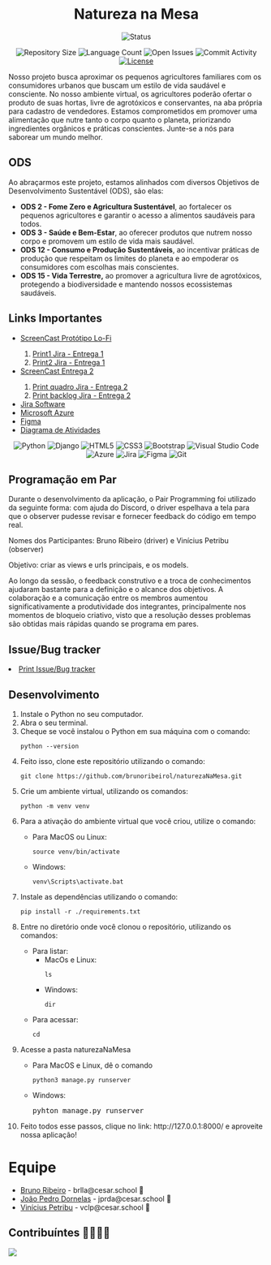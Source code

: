 <h1 align="center">Natureza na Mesa</h1>

<p align="center">
  <img
    src="https://img.shields.io/badge/Status-Em%20desenvolvimento-green?style=flat-square"
    alt="Status"
  />
</p>

<p align="center">
  <img
    src="https://img.shields.io/github/repo-size/brunoribeirol/naturezaNaMesa?style=flat"
    alt="Repository Size"
  />
  <img
    src="https://img.shields.io/github/languages/count/brunoribeirol/naturezaNaMesa?style=flat&logo=python"
    alt="Language Count"
  />
  <img
    src="https://img.shields.io/bitbucket/issues/brunoribeirol/naturezaNaMesa?style=flat&logo=github"
    alt="Open Issues"
  />
  <img
    src="https://img.shields.io/github/commit-activity/t/brunoribeirol/naturezaNaMesa?style=flat&logo=github"
    alt="Commit Activity"
  />
  <a href="LICENSE.md"
    ><img
      src="https://img.shields.io/github/license/brunoribeirol/naturezaNaMesa"
      alt="License"
  /></a>
</p>

<p>
  Nosso projeto busca aproximar os pequenos agricultores familiares com os
  consumidores urbanos que buscam um estilo de vida saudável e consciente. No
  nosso ambiente virtual, os agricultores poderão ofertar o produto de suas
  hortas, livre de agrotóxicos e conservantes, na aba própria para cadastro de
  vendedores. Estamos comprometidos em promover uma alimentação que nutre tanto
  o corpo quanto o planeta, priorizando ingredientes orgânicos e práticas
  conscientes. Junte-se a nós para saborear um mundo melhor.
</p>

<!--Por outro lado, os compradores receberão em suas casas frutas e verduras da melhor qualidade.
Por meio de sistemas de pagamentos mais ágeis para os agricultores e a facilidade de encontrar
produtos de qualidade, nosso projeto tem o objetivo de garantir sistemas sustentáveis de produção
de alimentos e implementar práticas agrícolas resilientes.-->

<h2>ODS</h2>
<p>
  Ao abraçarmos este projeto, estamos alinhados com diversos Objetivos de
  Desenvolvimento Sustentável (ODS), são elas:
</p>
<ul>
  <li>
    <b>ODS 2 - Fome Zero e Agricultura Sustentável</b>, ao fortalecer os
    pequenos agricultores e garantir o acesso a alimentos saudáveis para todos.
  </li>
  <li>
    <b>ODS 3 - Saúde e Bem-Estar</b>, ao oferecer produtos que nutrem nosso
    corpo e promovem um estilo de vida mais saudável.
  </li>
  <li>
    <b>ODS 12 - Consumo e Produção Sustentáveis</b>, ao incentivar práticas de
    produção que respeitam os limites do planeta e ao empoderar os consumidores
    com escolhas mais conscientes.
  </li>
  <li>
    <b>ODS 15 - Vida Terrestre,</b> ao promover a agricultura livre de
    agrotóxicos, protegendo a biodiversidade e mantendo nossos ecossistemas
    saudáveis.
  </li>
</ul>
<p></p>

<h2>Links Importantes</h2>
<ul>
  <li>
    <a
      href="https://drive.google.com/file/d/1-B5eo4Kn4ohz8Wy2rx8n7Ok2avWnGRr8/view?usp=sharing"
      >ScreenCast Protótipo Lo-Fi</a
    >
  </li>
  <ol>
    <li>
      <a
        href="https://drive.google.com/file/d/1fKBDubrYRM0OfsfiGrPuFtaMAWoiZ5tC/view?usp=sharing"
        >Print1 Jira - Entrega 1</a
      >
    </li>
    <li>
      <a
        href="https://drive.google.com/file/d/1Cjy2dJmmQqB71rZnHO9TrNrHbcQeCRaQ/view?usp=sharing"
        >Print2 Jira - Entrega 1</a
      >
    </li>
  </ol>
  <li>
    <a
      href="https://drive.google.com/file/d/13EQzJoIMDmcdGYIlSQZc5K5Xlhez7FuS/view?usp=sharing"
      >ScreenCast Entrega 2</a
    >
  </li>
  <ol>
  <li>
      <a
        href="https://drive.google.com/file/d/1caUi_h8CXkzHW5682P4U91dvJpXjsezf/view?usp=sharing"
        >Print quadro Jira - Entrega 2</a
      >
    </li>
    <li>
      <a
        href="https://drive.google.com/file/d/1QHnJ6OglDnQQq3IUJHuMlNQ9K2q6CCcL/view?usp=sharing"
        >Print backlog Jira - Entrega 2</a
      >
    </li>
  </ol>
  <li>
    <a href="https://brlla.atlassian.net/jira/software/projects/NAT/boards/2"
      >Jira Software</a
    >
  </li>

  <li>
    <a
      href="https://portal.azure.com/?Microsoft_Azure_Education_correlationId=1c9f81fb-8425-4b8d-b397-29069dc60844#home"
      >Microsoft Azure</a
    >
  </li>
  <li>
    <a
      href="https://www.figma.com/file/gLjdFQCF3fTfQyUurKPn8I/Untitled?type=design&node-id=1-8&mode=design&t=z6upk37KIBaksBDz-0"
      >Figma</a
    >
  </li>
  <li>
    <a
      href="https://lucid.app/lucidchart/f2cbdb19-8906-4e3b-8f33-011892292cdb/edit?invitationId=inv_c43e7d84-0bd0-493f-87c9-0bd5afac2160"
      >Diagrama de Atividades</a
    >
  </li>
</ul>

<p align="center">
  <img
    src="https://img.shields.io/badge/python-3670A0?style=for-the-badge&logo=python&logoColor=ffdd54"
    alt="Python"
  />
  <img
    src="https://img.shields.io/badge/django-%23092E20.svg?style=for-the-badge&logo=django&logoColor=white"
    alt="Django"
  />
  <img
    src="https://img.shields.io/badge/html5-%23E34F26.svg?style=for-the-badge&logo=html5&logoColor=white"
    alt="HTML5"
  />
  <img
    src="https://img.shields.io/badge/css3-%231572B6.svg?style=for-the-badge&logo=css3&logoColor=white"
    alt="CSS3"
  />
  <img
    src="https://img.shields.io/badge/bootstrap-%238511FA.svg?style=for-the-badge&logo=bootstrap&logoColor=white"
    alt="Bootstrap"
  />
  <img
    src="https://img.shields.io/badge/Visual%20Studio%20Code-0078d7.svg?style=for-the-badge&logo=visual-studio-code&logoColor=white"
    alt="Visual Studio Code"
  />
  <img
    src="https://img.shields.io/badge/azure-%230072C6.svg?style=for-the-badge&logo=microsoftazure&logoColor=white"
    alt="Azure"
  />
  <img
    src="https://img.shields.io/badge/jira-%230A0FFF.svg?style=for-the-badge&logo=jira&logoColor=white"
    alt="Jira"
  />
  <img
    src="https://img.shields.io/badge/figma-%23F24E1E.svg?style=for-the-badge&logo=figma&logoColor=white"
    alt="Figma"
  />
  <img
    src="https://img.shields.io/badge/git-%23F05033.svg?style=for-the-badge&logo=git&logoColor=white"
    alt="Git"
  />
</p>

<h2>Programação em Par</h2>
<p>
  Durante o desenvolvimento da aplicação, o Pair Programming foi utilizado da seguinte forma: com ajuda do Discord, o driver espelhava a tela para que o observer pudesse revisar e fornecer feedback do código em tempo real. 
</p>
<p>
  Nomes dos Participantes: Bruno Ribeiro (driver) e Vinícius Petribu (observer)
</p>
<p>
  Objetivo: criar as views e urls principais, e os models.
</p>
  Ao longo da sessão, o feedback construtivo e a troca de conhecimentos ajudaram bastante para a definição e o alcance dos objetivos. A colaboração e a comunicação entre os membros aumentou significativamente a produtividade dos integrantes, principalmente nos momentos de bloqueio criativo, visto que a resolução desses problemas são obtidas mais rápidas quando se programa em pares.
</p>

<h2>Issue/Bug tracker</h2>
<li>
    <a
      href="https://drive.google.com/file/d/1Ikkf-q6QegXYjZp4uE6Rccad02iIwCey/view?usp=sharing"
      >Print Issue/Bug tracker</a
    >
  </li>


<h2>Desenvolvimento</h2>
<ol>
  <li>Instale o Python no seu computador.</li>
  <li>Abra o seu terminal.</li>
  <li>Cheque se você instalou o Python em sua máquina com o comando:</li>
  <pre><code>python --version</code></pre>
  <li>Feito isso, clone este repositório utilizando o comando:</li>
  <pre><code>git clone https://github.com/brunoribeirol/naturezaNaMesa.git</code></pre>
  <li>Crie um ambiente virtual, utilizando os comandos:</li>
  <pre><code>python -m venv venv</code></pre>
  <li>
    Para a ativação do ambiente virtual que você criou, utilize o comando:
  </li>
  <ul>
    <li>Para MacOS ou Linux:</li>
    <pre><code>source venv/bin/activate</code></pre>
    <li>Windows:</li>
    <pre><code>venv\Scripts\activate.bat</code></pre>
  </ul>
  <li>Instale as dependências utilizando o comando:</li>
  <pre><code>pip install -r ./requirements.txt</code></pre>
  <li>
    Entre no diretório onde você clonou o repositório, utilizando os comandos:
  </li>
  <ul>
    <li>
      Para listar:
      <ul>
        <li>
          MacOs e Linux:
          <pre><code>ls</code></pre>
        </li>
        <li>Windows:</li>
        <pre><code>dir</code></pre>
      </ul>
    </li>
    <li>Para acessar:</li>
    <pre><code>cd</code></pre>
  </ul>
  <li>Acesse a pasta naturezaNaMesa</li>
  <ul>
    <li>Para MacOS e Linux, dê o comando</li>
    <pre><code>python3 manage.py runserver</code></pre>
    <li>Windows:</li>
    <pre>pyhton manage.py runserver</pre>
  </ul>
  <li>
    Feito todos esse passos, clique no link: http://127.0.0.1:8000/ e aproveite
    nossa aplicação!
  </li>
</ol>

<h1>Equipe</h1>
<ul>
  <li>
    <a href="https://github.com/brunoribeirol">Bruno Ribeiro</a> -
    brlla@cesar.school 📩
  </li>
  <li>
    <a href="https://github.com/joaopdornelas26">João Pedro Dornelas</a> -
    jprda@cesar.school 📩
  </li>
  <li>
    <a href="https://github.com/vinipetribu">Vinícius Petribu</a> -
    vclp@cesar.school 📩
  </li>
</ul>

<h2>Contribuíntes 👨‍👩‍👧‍👦</h2>
<a href="https://github.com/brunoribeirol/naturezaNaMesa/graphs/contributors">
  <img src="https://contrib.rocks/image?repo=brunoribeirol/naturezaNaMesa" />
</a>
